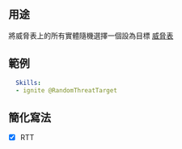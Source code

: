 ## 用途
將威脅表上的所有實體隨機選擇一個設為目標 [威脅表](/Mobs/ThreatTables)

## 範例
```yaml
  Skills:
  - ignite @RandomThreatTarget
```


## 簡化寫法
- [x] RTT